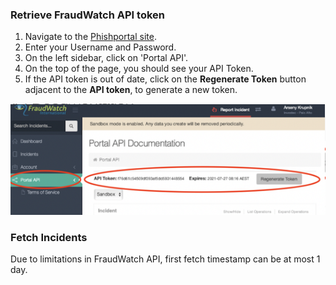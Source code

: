 ### Retrieve FraudWatch API token

1. Navigate to the [Phishportal site](https://www.phishportal.com/).
2. Enter your Username and Password.
3. On the left sidebar, click on 'Portal API'.
4. On the top of the page, you should see your API Token.
5. If the API token is out of date, click on the **Regenerate Token** button adjacent to the **API token**, to generate a new token.

![FraudWatch Retrieve API token](https://raw.githubusercontent.com/demisto/content/f411a49c2732b217fb424ca54f7e7931634d743b/Packs/FraudWatch/doc_files/Token_Generate_Image.png)

### Fetch Incidents
Due to limitations in FraudWatch API, first fetch timestamp can be at most 1 day.